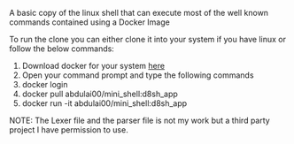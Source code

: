 A basic copy of the linux shell that can execute most of the well known commands contained using a Docker Image

To run the clone you can either clone it into your system if you have linux or follow the below commands:

1. Download docker for your system [here](https://docs.docker.com/get-started/get-docker/)
2. Open your command prompt and type the following commands
3. docker login
4. docker pull abdulai00/mini_shell:d8sh_app
5. docker run -it abdulai00/mini_shell:d8sh_app


NOTE: The Lexer file and the parser file is not my work but a third party project I have permission to use.
